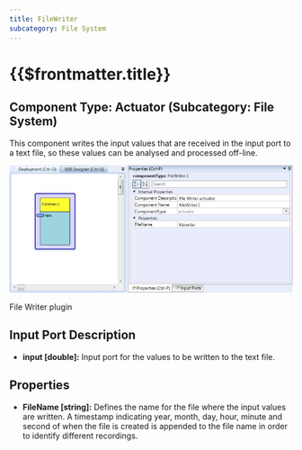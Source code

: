 ```yaml
---
title: FileWriter
subcategory: File System
---
```


# {{$frontmatter.title}}

## Component Type: Actuator (Subcategory: File System)

This component writes the input values that are received in the input port to a text file, so these values can be analysed and processed off-line.

![Screenshot: File Writer plugin](./img/filewriter.jpg "Screenshot: File Writer plugin")

File Writer plugin

## Input Port Description

- **input \[double\]:** Input port for the values to be written to the text file.

## Properties

- **FileName \[string\]:** Defines the name for the file where the input values are written. A timestamp indicating year, month, day, hour, minute and second of when the file is created is appended to the file name in order to identify different recordings.
